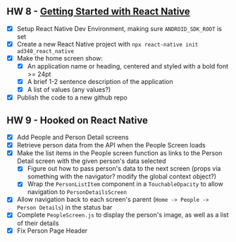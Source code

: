 ## HW 8 - [Getting Started with React Native](https://canvas.northseattle.edu/courses/2206721/assignments/26601681?module_item_id=64995452)
- [x] Setup React Native Dev Environment, making sure `ANDROID_SDK_ROOT` is set
- [x] Create a new React Native project with `npx react-native init ad340_react_native`
- [x] Make the home screen show:
  - [x] An application name or heading, centered and styled with a bold font >= 24pt
  - [x] A brief 1-2 sentence description of the application
  - [x] A list of values (any values?)
- [x] Publish the code to a new github repo
## HW 9 - Hooked on React Native
- [x] Add People and Person Detail screens
- [x] Retrieve person data from the API when the People Screen loads
- [x] Make the list items in the People screen function as links to the Person Detail screen with the given person's data selected
  - [x] Figure out how to pass person's data to the next screen (props via something with the navigator? modify the global context object?)
  - [x] Wrap the `PersonListItem` component in a `TouchableOpacity` to allow navigation to `PersonDetailsScreen`
- [x] Allow navigation back to each screen's parent (`Home -> People -> Person Details`) in the status bar
- [x] Complete `PeopleScreen.js` to display the person's image, as well as a list of their details
- [x] Fix Person Page Header